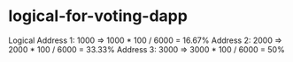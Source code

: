 # logical-for-voting-dapp
Logical
Address 1: 1000 => 1000 * 100 / 6000 = 16.67%
Address 2: 2000 => 2000 * 100 / 6000 = 33.33%
Address 3: 3000 => 3000 * 100 / 6000 = 50%
